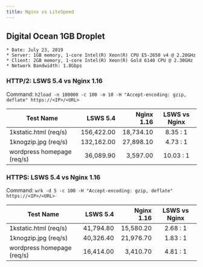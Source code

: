 ```yaml
---
title: Nginx vs LiteSpeed
---
```


##   Digital Ocean 1GB Droplet
    * Date: July 23, 2019
    * Server: 1GB memory, 1-core Intel(R) Xeon(R) CPU E5-2650 v4 @ 2.20GHz
    * Client: 2GB memory, 1-core Intel(R) Xeon(R) Gold 6140 CPU @ 2.30GHz
    * Network Bandwidth: 1.8Gbps

### HTTP/2: LSWS 5.4 vs Nginx 1.16  

Command: `h2load -n 100000 -c 100 -m 10 -H "Accept-encoding: gzip, deflate" https://<IP>/<URL>`

Test Name | LSWS 5.4    | Nginx 1.16 | LSWS vs Nginx
----------|------------:| ------------:|:-----:
1kstatic.html (req/s) | 156,422.00 | 18,734.10| 8.35 : 1
1knogzip.jpg (req/s) | 132,162.00 | 27,898.10| 4.73 : 1
wordpress homepage (req/s) | 36,089.90 | 3,597.00 | 10.03 : 1

### HTTPS: LSWS 5.4 vs Nginx 1.16 

Command: `wrk -d 5 -c 100 -H "Accept-encoding: gzip, deflate" https://<IP>/<URL>`

Test Name | LSWS 5.4    | Nginx 1.16 | LSWS vs Nginx
----------|------------:| -----------:|:-----:
1kstatic.html (req/s) | 41,794.80 | 15,580.20 | 2.68 : 1
1knogzip.jpg (req/s) | 40,326.40 | 21,976.70 | 1.83 : 1
wordpress homepage (req/s) | 16,414.00 | 3,410.70 | 4.81 : 1
